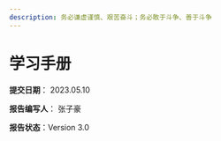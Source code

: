 ```yaml
---
description: 务必谦虚谨慎、艰苦奋斗；务必敢于斗争、善于斗争
---
```


# 学习手册

**提交日期**： 2023.05.10

**报告编写人**： 张子豪

**报告状态**：Version 3.0



